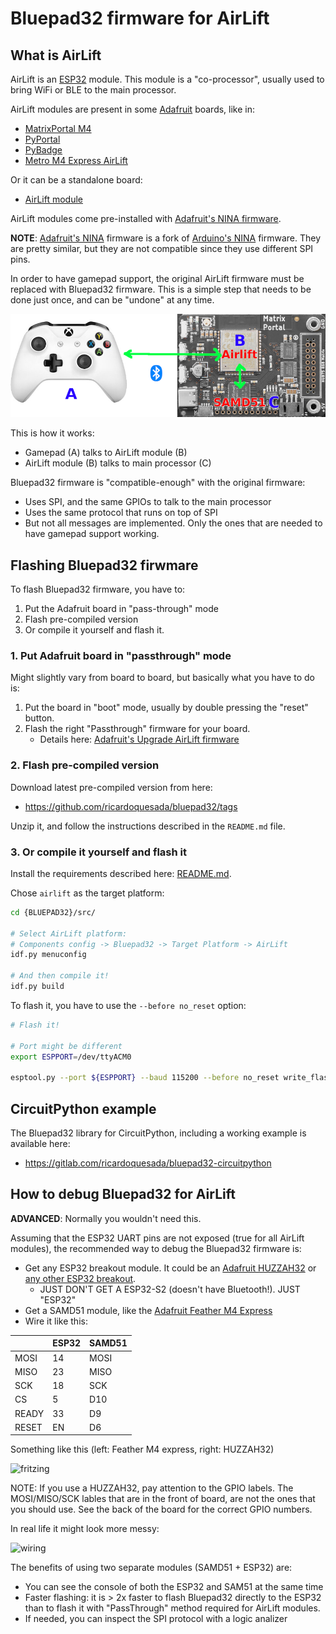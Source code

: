 # Bluepad32 firmware for AirLift

## What is AirLift

AirLift is an [ESP32][esp32] module. This module is a "co-processor",
usually used to bring WiFi or BLE to the main processor.

AirLift modules are present in some [Adafruit][adafruit] boards, like in:

* [MatrixPortal M4][matrixportal-m4]
* [PyPortal][pyportal]
* [PyBadge][pybadge]
* [Metro M4 Express AirLift][metro-m4-airlift]

Or it can be a standalone board:

* [AirLift module][airlift-module]

AirLift modules come pre-installed with [Adafruit's NINA firmware][nina-fw].

**NOTE**: [Adafruit's NINA][nina-fw] firmware is a fork of [Arduino's NINA][arduino-nina] firmware.
They are pretty similar, but they are not compatible since they use different SPI pins.

In order to have gamepad support, the original AirLift firmware must be replaced
with Bluepad32 firmware. This is a simple step that needs to be done just once,
and can be "undone" at any time.

![how-does-it-work](images/bluepad32-airlift-how-does-it-work.png)

This is how it works:

* Gamepad (A) talks to AirLift module (B)
* AirLift module (B) talks to main processor (C)

Bluepad32 firmware is "compatible-enough" with the original firmware:

* Uses SPI, and the same GPIOs to talk to the main processor
* Uses the same protocol that runs on top of SPI
* But not all messages are implemented. Only the ones that are needed
  to have gamepad support working.

[adafruit]: https://www.adafruit.com
[airlift-module]: https://www.adafruit.com/product/4201
[arduino-nina]: https://github.com/arduino/nina-fw
[esp32]: https://www.espressif.com/en/products/socs/esp32
[matrixportal-m4]: https://www.adafruit.com/product/4745
[metro-m4-airlift]: https://www.adafruit.com/product/4000
[nina-fw]: https://github.com/adafruit/nina-fw
[pybadge]: https://www.adafruit.com/product/4200
[pyportal]: https://www.adafruit.com/product/4116

## Flashing Bluepad32 firwmare

To flash Bluepad32 firmware, you have to:

1. Put the Adafruit board in "pass-through" mode
2. Flash pre-compiled version
3. Or compile it yourself and flash it.

### 1. Put Adafruit board in "passthrough" mode

Might slightly vary from board to board, but basically what you have to do is:

1. Put the board in "boot" mode, usually by double pressing the "reset" button.
2. Flash the right "Passthrough" firmware for your board.
   * Details here: [Adafruit's Upgrade AirLift firmware][adafruit-airlift-upgrade]

[adafruit-airlift-upgrade]: https://learn.adafruit.com/upgrading-esp32-firmware/upgrade-all-in-one-esp32-airlift-firmware

### 2. Flash pre-compiled version

Download latest pre-compiled version from here:

* https://github.com/ricardoquesada/bluepad32/tags

Unzip it, and follow the instructions described in the `README.md` file.

### 3. Or compile it yourself and flash it

Install the requirements described here: [README.md][readme].

Chose `airlift` as the target platform:

```sh
cd {BLUEPAD32}/src/

# Select AirLift platform:
# Components config -> Bluepad32 -> Target Platform -> AirLift
idf.py menuconfig

# And then compile it!
idf.py build
```

To flash it, you have to use the `--before no_reset` option:

```sh
# Flash it!

# Port might be different
export ESPPORT=/dev/ttyACM0

esptool.py --port ${ESPPORT} --baud 115200 --before no_reset write_flash 0x1000 ./build/bootloader/bootloader.bin 0x10000 ./build/bluepad32-airlift.bin 0x8000 ./build/partitions_singleapp.bin
```

[readme]: https://gitlab.com/ricardoquesada/bluepad32/-/blob/master/README.md
[matrix_portal_m4]: https://learn.adafruit.com/adafruit-matrixportal-m4
[passthrough firmware]: https://learn.adafruit.com/adafruit-airlift-breakout/upgrade-external-esp32-airlift-firmware

## CircuitPython example

The Bluepad32 library for CircuitPython, including a working example is available here:

* https://gitlab.com/ricardoquesada/bluepad32-circuitpython

## How to debug Bluepad32 for AirLift

**ADVANCED**: Normally you wouldn't need this.

Assuming that the ESP32 UART pins are not exposed (true for all AirLift modules),
the recommended way to debug the Bluepad32 firmware is:

* Get any ESP32 breakout module. It could be an [Adafruit HUZZAH32][esp32-adafruit] or [any other ESP32 breakout][amazon-esp32].
  * JUST DON'T GET A ESP32-S2 (doesn't have Bluetooth!). JUST "ESP32"
* Get a SAMD51 module, like the [Adafruit Feather M4 Express][feather_m4]
* Wire it like this:

|       | ESP32 | SAMD51 |
|-------|-------|--------|
| MOSI  | 14    | MOSI   |
| MISO  | 23    | MISO   |
| SCK   | 18    | SCK    |
| CS    | 5     | D10    |
| READY | 33    | D9     |
| RESET | EN    | D6     |

Something like this (left: Feather M4 express, right: HUZZAH32)

![fritzing](https://lh3.googleusercontent.com/pw/ACtC-3fNxNMUdaoBg7DGB6OPPDDnu_DQ15fmJS_I3crWjFKg7k3DA4HDeI8I_SUicSFamGuIVsHpM-myo5h-v1YOOFUU7lz6mU5tyExXDWZXedaYbUxhgf-GXfeZhMCdJCt1nZ04zFb1nyH86-pvZqc8yG9Y4A=-no)

NOTE: If you use a HUZZAH32, pay attention to the GPIO labels. The MOSI/MISO/SCK lables that are in the front of board, are not the ones that you should use. See the back of the board for the correct GPIO numbers.

In real life it might look more messy:

![wiring](https://lh3.googleusercontent.com/pw/ACtC-3dutrQXEj9I5zicNFW3K3PBbfge7MdwgB8dyi-wPSrtSp8zku3Y4c9WtBqQ9Bfa92xOjgSkZncAuzAZyc5F392tFkzkqWUl4YkfrKrM4e8TGP-B_7I7G_fRvFbIYbEQQIi-LlOnPU5SdGYYeW6hxxpJ_w=-no)

The benefits of using two separate modules (SAMD51 + ESP32) are:

* You can see the console of both the ESP32 and SAM51 at the same time
* Faster flashing: it is > 2x faster to flash Bluepad32 directly to the ESP32 than
  to flash it with "PassThrough" method required for AirLift modules.
* If needed, you can inspect the SPI protocol with a logic analizer

[esp32-adafruit]: https://www.adafruit.com/product/4172?gclid=EAIaIQobChMI-eeixraV7QIVED2tBh2qywzJEAQYASABEgLsTfD_BwE
[amazon-esp32]: https://www.amazon.com/s?k=esp32+module+breakout
[feather_m4]: https://www.adafruit.com/product/3857

